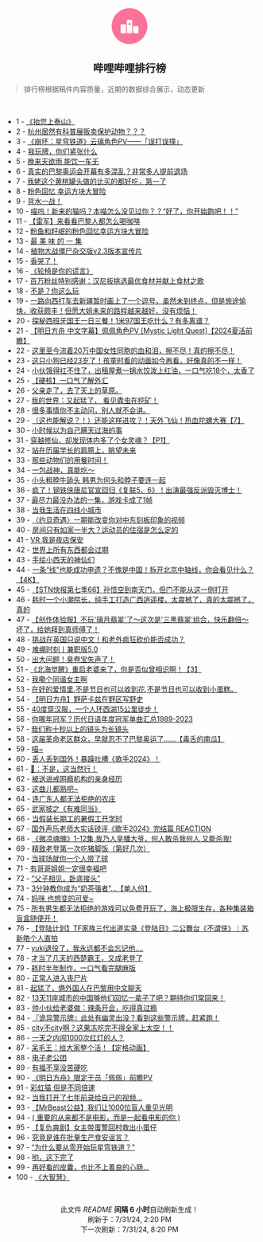 <div align="center">
    <img src="./assets/icon_rank.png" alt="logo" />
    <h2>哔哩哔哩排行榜</h>
</div>

> 排行榜根据稿件内容质量，近期的数据综合展示，动态更新

<br />

<ul><li><span>1 - <a href=https://www.bilibili.com/BV1tz421i7zb>《抬您上泰山》</a></span></li><li><span>2 - <a href=https://www.bilibili.com/BV1MU411S7Cc>杭州居然有科普展贩卖保护动物？？？</a></span></li><li><span>3 - <a href=https://www.bilibili.com/BV1HM4m1y76Y>《崩坏：星穹铁道》云璃角色PV——「误打误撞」</a></span></li><li><span>4 - <a href=https://www.bilibili.com/BV1gb42177xL>我玩牌，你们紧张什么</a></span></li><li><span>5 - <a href=https://www.bilibili.com/BV1MS42197VC>晚来天欲雨 能饮一车无</a></span></li><li><span>6 - <a href=https://www.bilibili.com/BV1kW42197Rz>真实的巴黎奥运会开幕有多混乱？非常多人提前退场</a></span></li><li><span>7 - <a href=https://www.bilibili.com/BV1DS421X7DM>我姥这个黄桃罐头做的比买的都好吃，第一了</a></span></li><li><span>8 - <a href=https://www.bilibili.com/BV1ax4y1s7ty>粉色回忆 幸运方块大冒险</a></span></li><li><span>9 - <a href=https://www.bilibili.com/BV1xx4y1s7fL>背水一战！</a></span></li><li><span>10 - <a href=https://www.bilibili.com/BV1Ab42177Qo>喵呜！新来的猫吗？本喵怎么没见过你？？“好了，你开始跑吧！！”</a></span></li><li><span>11 - <a href=https://www.bilibili.com/BV1Gz421i7B2>【雷军】来看看巴黎人都怎么喝咖啡</a></span></li><li><span>12 - <a href=https://www.bilibili.com/BV1JW42197ic>粉鱼和籽岷的粉色回忆幸运方块大冒险</a></span></li><li><span>13 - <a href=https://www.bilibili.com/BV1rb421J7Wo>最 美 味 的 一 集</a></span></li><li><span>14 - <a href=https://www.bilibili.com/BV1Lb421J78C>植物大战僵尸杂交版v2.3版本宣传片</a></span></li><li><span>15 - <a href=https://www.bilibili.com/BV1MZ421K7s3>香哭了！</a></span></li><li><span>16 - <a href=https://www.bilibili.com/BV1Pb421J7gW>《轮椅是你的谎言》</a></span></li><li><span>17 - <a href=https://www.bilibili.com/BV1j2421Z7WC>百万粉丝特别感谢：汉尼扳挑选最优食材并献上食材之歌</a></span></li><li><span>18 - <a href=https://www.bilibili.com/BV1yz421i7oc>不是？你这么玩</a></span></li><li><span>19 - <a href=https://www.bilibili.com/BV1DM4m1y7oq>一路向西打车去新疆暂时画上了一个逗号，虽然未到终点，但是旅途愉快，收获颇丰！但愿大姐未来的路程越来越好，没有烦恼！</a></span></li><li><span>20 - <a href=https://www.bilibili.com/BV1HE4m1d7Vj>探秘西班牙国王一日三餐！1米97国王吃什么？有多离谱？</a></span></li><li><span>21 - <a href=https://www.bilibili.com/BV1Sf421q7dN>【明日方舟 中文字幕】佩佩角色PV [Mystic Light Quest]【2024夏活前瞻】</a></span></li><li><span>22 - <a href=https://www.bilibili.com/BV1uz421i7Xf>这里至今流着20万中国女性同胞的血和泪，擦不尽！真的擦不尽！</a></span></li><li><span>23 - <a href=https://www.bilibili.com/BV1Ef421i7nU>这只小狗已经23岁了！孩童时看的动画如今再看，好像真的不一样！</a></span></li><li><span>24 - <a href=https://www.bilibili.com/BV1kf421q7FM>小伙饿得扛不住了，出租屋煮一锅水饺泼上红油，一口气吃18个，太香了</a></span></li><li><span>25 - <a href=https://www.bilibili.com/BV1iW42197dP>【硬核】一口气了解外汇</a></span></li><li><span>26 - <a href=https://www.bilibili.com/BV1vi421h7Wc>父亲走了，去了天上的草原。</a></span></li><li><span>27 - <a href=https://www.bilibili.com/BV12Z421T7Jb>我的世界：又起猛了， 看见蠹虫在挖矿！</a></span></li><li><span>28 - <a href=https://www.bilibili.com/BV1hM4m1y78p>很多事情你不主动问，别人就不会讲。</a></span></li><li><span>29 - <a href=https://www.bilibili.com/BV1hM4m117GV>（这也能解说？！）还能这样进攻？！天外飞仙！热血陀螺大赛【7】</a></span></li><li><span>30 - <a href=https://www.bilibili.com/BV1WE421w7ab>小时候以为自己瞒天过海的事</a></span></li><li><span>31 - <a href=https://www.bilibili.com/BV1LW42197BJ>穿越修仙，却发现体内多了个女灵魂？【P1】</a></span></li><li><span>32 - <a href=https://www.bilibili.com/BV1jZ421K7xt>站在历届学长的肩膀上，眺望未来</a></span></li><li><span>33 - <a href=https://www.bilibili.com/BV1SZ421N7nG>那些动物们的用餐时间！</a></span></li><li><span>34 - <a href=https://www.bilibili.com/BV1oAeXenEF3>一包战神，真能吃～</a></span></li><li><span>35 - <a href=https://www.bilibili.com/BV1br421K73B>小头粗脖牛舔头 韩男为何头和脖子要连一起</a></span></li><li><span>36 - <a href=https://www.bilibili.com/BV1BS421X7XS>疯了！钢铁侠唐尼官宣回归《复联5、6》！出演最强反派毁灭博士！</a></span></li><li><span>37 - <a href=https://www.bilibili.com/BV1XU411U7FY>最尽力最没办法的一集，游戏卡成了1帧</a></span></li><li><span>38 - <a href=https://www.bilibili.com/BV1Bb421J75H>当我生活在四线小城市</a></span></li><li><span>39 - <a href=https://www.bilibili.com/BV1bi421a7ka>〈约旦奇遇〉一期能改变你对中东刻板印象的视频</a></span></li><li><span>40 - <a href=https://www.bilibili.com/BV1Qi421h7GV>房间只有如家一半大？运动员的住宿是怎么定的</a></span></li><li><span>41 - <a href=https://www.bilibili.com/BV1SM4m1y728>VR 我是夜店保安</a></span></li><li><span>42 - <a href=https://www.bilibili.com/BV11f421v7hS>世界上所有东西都会过期</a></span></li><li><span>43 - <a href=https://www.bilibili.com/BV1Fz421i7ca>手绘小西天的神仙们</a></span></li><li><span>44 - <a href=https://www.bilibili.com/BV1mE421w7Vg>一条“线”也能成功申遗？不愧是中国！拆开北京中轴线，你会看见什么？【4K】</a></span></li><li><span>45 - <a href=https://www.bilibili.com/BV1Zz421v7eo>【STN快报第七季66】孙悟空到南天门，但门不能从这一侧打开</a></span></li><li><span>46 - <a href=https://www.bilibili.com/BV1AU411S7qL>耗时一个小潮院长，纯手工打造广西逍遥楼，太震撼了，真的太震撼了，真的</a></span></li><li><span>47 - <a href=https://www.bilibili.com/BV1ME421w79N>【创作体验服】不玩'璃月翡翠'了～这次是'三黑翡翠'组合，快乐翻倍～坏了，给她拜到真师傅了！</a></span></li><li><span>48 - <a href=https://www.bilibili.com/BV1Ax4y147id>挑战在英国只说中文！和老外疯狂砍价能否成功？</a></span></li><li><span>49 - <a href=https://www.bilibili.com/BV1sz421B7Mx>难绷时刻丨兼职版5.0</a></span></li><li><span>50 - <a href=https://www.bilibili.com/BV1iS411w7U1>出大问题！臭卷宝失声了！</a></span></li><li><span>51 - <a href=https://www.bilibili.com/BV1V142187BC>《北海觉醒》重启老婆来了，你是否似曾相识啊！【3】</a></span></li><li><span>52 - <a href=https://www.bilibili.com/BV1Wz421i71T>我嘞个同谐女主啊</a></span></li><li><span>53 - <a href=https://www.bilibili.com/BV1Dr421M7mf>在好的爱情里,不是节日也可以收到花,不是节日也可以收到小蛋糕。</a></span></li><li><span>54 - <a href=https://www.bilibili.com/BV1cE4m1d73m>【明日方舟】野萨卡兹在野区写野史</a></span></li><li><span>55 - <a href=https://www.bilibili.com/BV18M4m117tU>40度穿汉服，一个人环西湖15公里徒步！</a></span></li><li><span>56 - <a href=https://www.bilibili.com/BV1V4421f7DR>你哪年冠军？历代日语年度冠军单曲汇总1989-2023</a></span></li><li><span>57 - <a href=https://www.bilibili.com/BV1pH4y1c7kP>我们称十秒以上的镜头为长镜头</a></span></li><li><span>58 - <a href=https://www.bilibili.com/BV1Yz421B71Q>这届革命老区群众，早就忍不了巴黎奥运了......【毒舌的南瓜】</a></span></li><li><span>59 - <a href=https://www.bilibili.com/BV1Ui421h7Pg>喵~</a></span></li><li><span>60 - <a href=https://www.bilibili.com/BV1BM4m1y7RL>丢人丢到国外！暴躁吐槽《歌手2024》！</a></span></li><li><span>61 - <a href=https://www.bilibili.com/BV1DW421X7E2>🦌：不是，这当然行！</a></span></li><li><span>62 - <a href=https://www.bilibili.com/BV1CZ421T7ZF>被送进戒网瘾机构的亲身经历</a></span></li><li><span>63 - <a href=https://www.bilibili.com/BV1RT421k721>这曲儿都熟吧~</a></span></li><li><span>64 - <a href=https://www.bilibili.com/BV1G4421S75W>连广东人都无法拒绝的农庄</a></span></li><li><span>65 - <a href=https://www.bilibili.com/BV1AE421w7wr>武家坡之《有难同当》</a></span></li><li><span>66 - <a href=https://www.bilibili.com/BV1yH4y1c7U4>当假装长期工的暑假工开学时</a></span></li><li><span>67 - <a href=https://www.bilibili.com/BV1NU411S7Gs>国外声乐老师大实话锐评《歌手2024》完结篇 REACTION</a></span></li><li><span>68 - <a href=https://www.bilibili.com/BV15x4y1471R>《微凉魂魄》1-12集,我乃人皇幡大爷，何人敢杀我何人 又能杀我!</a></span></li><li><span>69 - <a href=https://www.bilibili.com/BV1bM4m1y7Mj>精致老登第一次吃猪脚饭（第好几次）</a></span></li><li><span>70 - <a href=https://www.bilibili.com/BV1dE4m1X7z9>当球场就你一个人带了球</a></span></li><li><span>71 - <a href=https://www.bilibili.com/BV1o142147PD>有哥哥姐姐一定很幸福吧</a></span></li><li><span>72 - <a href=https://www.bilibili.com/BV1g4421S7ko>“父子相见，卧底接头”</a></span></li><li><span>73 - <a href=https://www.bilibili.com/BV1kw4m1k76S>3分钟教你成为“奶茶强者”...【单人份】</a></span></li><li><span>74 - <a href=https://www.bilibili.com/BV1B2421Z77A>妈咪 也想变的可爱~</a></span></li><li><span>75 - <a href=https://www.bilibili.com/BV1dy411i7Qs>所有男生都无法拒绝的游戏可以免费开玩了，海上极限生存，各种集装箱盲盒随便开！</a></span></li><li><span>76 - <a href=https://www.bilibili.com/BV17T42167ka>【登陆计划】TF家族三代出道实录《登陆日》二公舞台《不谓侠》｜苏新皓个人直拍</a></span></li><li><span>77 - <a href=https://www.bilibili.com/BV14T42167Rw>yuki退役了，我永远都不会忘记他.…</a></span></li><li><span>78 - <a href=https://www.bilibili.com/BV1xn4y1f72A>才当了几天的西楚霸王，又成老登了</a></span></li><li><span>79 - <a href=https://www.bilibili.com/BV11i42167U1>耗时半年制作，一口气看完腿麻版</a></span></li><li><span>80 - <a href=https://www.bilibili.com/BV1p1421t7fG>正常人进入丧尸片</a></span></li><li><span>81 - <a href=https://www.bilibili.com/BV1cT421r7EN>起猛了，俩外国人在巴黎用中文聊天</a></span></li><li><span>82 - <a href=https://www.bilibili.com/BV1U4421U7cc>13天11座城市的中国够他们回忆一辈子了吧？期待你们常回来！</a></span></li><li><span>83 - <a href=https://www.bilibili.com/BV13z421B7nh>帅小伙给老婆做：辣条开会，吃得真过瘾</a></span></li><li><span>84 - <a href=https://www.bilibili.com/BV1zy411i7tp>『诡异警示牌』此处有幽灵出没？看到这些警示牌，赶紧跑！</a></span></li><li><span>85 - <a href=https://www.bilibili.com/BV1uE421w7uS>city不city啊？这果冻吃完不得全家上太空！！</a></span></li><li><span>86 - <a href=https://www.bilibili.com/BV17H4y1c7Re>一天之内闯1000次红灯的人？</a></span></li><li><span>87 - <a href=https://www.bilibili.com/BV1gW42197n7>呆毛王：给大家整个活！【定格动画】</a></span></li><li><span>88 - <a href=https://www.bilibili.com/BV1Ew4m1k7aV>电子老公团</a></span></li><li><span>89 - <a href=https://www.bilibili.com/BV1ux4y1476o>有福不享没苦硬吃</a></span></li><li><span>90 - <a href=https://www.bilibili.com/BV134421S7hP>《明日方舟》限定干员「佩佩」前瞻PV</a></span></li><li><span>91 - <a href=https://www.bilibili.com/BV1m3eUebE1D>彩虹猫 但是不同倍速</a></span></li><li><span>92 - <a href=https://www.bilibili.com/BV11w4m1k74a>当我打开了七年前录给自己的视频...</a></span></li><li><span>93 - <a href=https://www.bilibili.com/BV1Ex4y147Gq>【MrBeast公益】我们让1000位盲人重见光明</a></span></li><li><span>94 - <a href=https://www.bilibili.com/BV1Mi421a7Qu>( 重要的从来都不是电影，而是一起看电影的你 )</a></span></li><li><span>95 - <a href=https://www.bilibili.com/BV1i2421Z7QV>【复仇爽剧】女主带蛋警回村救出小蛋仔</a></span></li><li><span>96 - <a href=https://www.bilibili.com/BV1nx4y1s76i>究竟是谁在批量生产食安谣言？</a></span></li><li><span>97 - <a href=https://www.bilibili.com/BV1sT421r7uf>“为什么要从零开始玩星穹铁道？”</a></span></li><li><span>98 - <a href=https://www.bilibili.com/BV1uz421B7CY>哟，这下完了</a></span></li><li><span>99 - <a href=https://www.bilibili.com/BV1AW421977w>再好看的皮囊，也比不上善良的心肠...</a></span></li><li><span>100 - <a href=https://www.bilibili.com/BV1n1421t78e>《大智慧》</a></span></li></ul>

<br />

<p align=center>此文件 <i>README</i> <b>间隔 6 小时</b>自动刷新生成！<br>刷新于：7/31/24, 2:20 PM<br>下一次刷新：7/31/24, 8:20 PM</p>